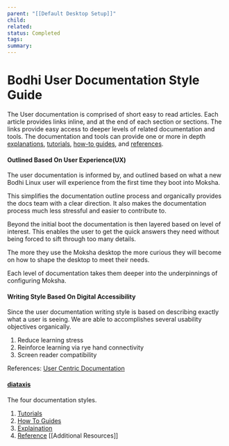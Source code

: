 ```yaml
---
parent: "[[Default Desktop Setup]]"
child: 
related: 
status: Completed
tags: 
summary:
---
```

# Bodhi User Documentation Style Guide

The User documentation is comprised of short easy to read articles. Each article provides links inline, and at the end of each section or sections. 
The links provide easy access to deeper levels of related documentation and tools.
The documentation and tools can provide one or more in depth [explanations](https://diataxis.fr/explanation/#explanation), [tutorials](https://diataxis.fr/tutorials/#tutorials), [how-to guides](https://diataxis.fr/how-to-guides/#how-to), and [references](https://diataxis.fr/reference/#reference).
#### Outlined Based On User Experience(UX)
The user documentation is informed by, and outlined based on what a new Bodhi Linux user will experience from the first time they boot into Moksha. 

This simplifies the documentation outline process and organically provides the docs team with a clear direction. It also makes the documentation process much less stressful and easier to contribute to.

Beyond the initial boot the documentation is then layered based on level of interest. This enables the user to get the quick answers they need without being forced to sift through too many details. 

The more they use the Moksha desktop the more curious they will become on how to shape the desktop to meet their needs. 

Each level of documentation takes them deeper into the underpinnings of configuring Moksha. 
#### Writing Style Based On Digital Accessibility
Since the user documentation writing style is based on describing exactly what a user is seeing. We are able to accomplishes several usability objectives organically. 
1. Reduce learning stress
2. Reinforce learning via rye hand connectivity
3. Screen reader compatibility

References: 
[User Centric Documentation](https://medium.com/softserve-technical-communication/user-centric-documentation-creating-engaging-and-accessible-content-7212ce9913b3)
#### [diataxis](https://diataxis.fr)
The four documentation styles.
1. [Tutorials](https://diataxis.fr/tutorials/#tutorials)
2. [How To Guides](https://diataxis.fr/how-to-guides/#how-to)
3. [Explaination](https://diataxis.fr/explanation/#explanation)
4. [Reference](https://diataxis.fr/reference/#reference)
[[Additional Resources]]



